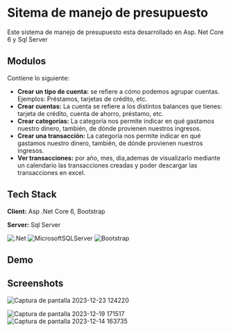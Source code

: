 
# Sitema de manejo de presupuesto

Este sistema de manejo de presupuesto esta desarrollado en Asp. Net Core 6 y Sql Server




## Modulos

Contiene lo siguiente:

- **Crear un tipo de cuenta:** se refiere a cómo podemos agrupar cuentas. Ejemplos: Préstamos, tarjetas de crédito, etc.
- **Crear cuentas:** La cuenta se refiere a los distintos balances que tienes: tarjeta de crédito, cuenta de ahorro, préstamo, etc.
- **Crear categorías:** La categoría nos permite indicar en qué gastamos nuestro dinero, también, de dónde provienen nuestros ingresos.
- **Crear una transacción:** La categoría nos permite indicar en qué gastamos nuestro dinero, también, de dónde provienen nuestros ingresos.
- **Ver transacciones:**  por año, mes, dia,ademas de visualizarlo mediante un calendario las transacciones creadas y poder descargar las transacciones en excel.

 
## Tech Stack

**Client:** Asp .Net Core 6, Bootstrap

**Server:** Sql Server

![.Net](https://img.shields.io/badge/.NET-5C2D91?style=for-the-badge&logo=.net&logoColor=white) 
![MicrosoftSQLServer](https://img.shields.io/badge/Microsoft%20SQL%20Server-CC2927?style=for-the-badge&logo=microsoft%20sql%20server&logoColor=white)
![Bootstrap](https://img.shields.io/badge/bootstrap-%238511FA.svg?style=for-the-badge&logo=bootstrap&logoColor=white)
## Demo


## Screenshots

![Captura de pantalla 2023-12-23 124220](https://github.com/AndresFelipe23/ManejoPresupuestoConAspNetCore/assets/75282613/2dc1f661-f649-4ffa-b4de-6e24fe735fb8)

![Captura de pantalla 2023-12-19 171517](https://github.com/AndresFelipe23/ManejoPresupuestoConAspNetCore/assets/75282613/7fc34f47-3c1a-4aca-8747-7da046345620)
![Captura de pantalla 2023-12-14 163735](https://github.com/AndresFelipe23/ManejoPresupuestoConAspNetCore/assets/75282613/a8a27c3f-4656-4f32-a10f-b5cb5f781b4b)



